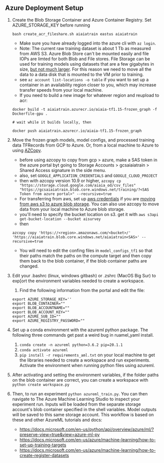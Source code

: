 ## Azure Deployment Setup

1. Create the Blob Storage Container and Azure Container Registry.  Set AZURE_STORAGE_KEY before running
    ```
    bash create_acr_fileshare.sh aiaiatrain eastus aiaiatrain
    ```
    - Make sure you have already logged into the azure cli with `az login`.
    - Note: The current raw training dataset is about 1 Tb as measured from AWS S3. Azure Blob Store can't be mounted easily and file IOPs are limted for both Blob and File stores. File Storage can be used for training models using datasets that are a few gigabytes in size, [but not much larger](https://github.com/Azure/kubeflow-labs/tree/master/10-going-further). For this reason we need to move all the data to a data disk that is mounted to the VM prior to training.
    - see `az account list-locations -o table` if you want to set up a container in an availability region closer to you, which may increase transfer speeds from your local machine.
    - If you need to build a new image for whatever region and reupload to acr:
    ```
    docker build -t aiaiatrain.azurecr.io/aiaia-tf1.15-frozen_graph -f Dockerfile-gpu .

    # wait while it builds locally, then

    docker push aiaiatrain.azurecr.io/aiaia-tf1.15-frozen_graph

    ```

2. Move the frozen graph models, model configs, and processed training data TFRecords from GCP to Azure. Or, from a local machine to Azure to using [AZCopy](https://docs.microsoft.com/en-us/azure/storage/common/storage-use-azcopy-v10).
   -  before using azcopy to copy from gcp > azure, make a SAS token in the azure portal byt going to Storage Accounts > gcsaiaiatrain > Shared Access signature in the side menu.
   -  also, set `GOOGLE_APPLICATION_CREDENTIALS` and `GOOGLE_CLOUD_PROJECT`
   -  then with azcopy version 10.9 or higher, `azcopy cp "https://storage.cloud.google.com/aiaia_od/csv_files" "https://gcsaiaiatrain.blob.core.windows.net/training/?<SAS Token from azure portal>" --recursive=true`
   -  For transferring from aws, set up [aws credentials](https://docs.aws.amazon.com/cli/latest/userguide/cli-configure-profiles.html) if you are [moving from aws s3 to azure blob storage](https://azure.microsoft.com/en-us/blog/move-your-data-from-aws-s3-to-azure-storage-using-azcopy/). You can also use azcopy to move data from your local machine to Azure blob storage.
   -  you'll need to specify the bucket location on s3. get it with `aws s3api get-bucket-location --bucket aisurvey`
   -  then
   ```
   azcopy copy 'https://<region>.amazonaws.com/<bucket>/' 'https://aiaiatrain.blob.core.windows.net/aiaiatrain<SAS>' --recursive=true
   ```
   - You will need to edit the confing files in `model_configs_tf1` so that their paths match the paths on the compute target and then copy them back to the blob container, if the blob container paths are changed.

3. Edit your .bashrc (linux, windows gitbash) or .zshrc (MacOS Big Sur) to exp[ort the environment variables needed to create a workspace.
   1. Find the following information from the portal and edit the file:
   ```
   export AZURE_STORAGE_KEY=''
   export BLOB_CONTAINER=""
   export BLOB_ACCOUNTNAME=""
   export BLOB_ACCOUNT_KEY=""
   export AZURE_SUB_ID=""
   export AZURE_REGISTRY_PASSWORD=""
   ```

4. Set up a conda environment with the azureml python package. The following three commands get past a weird bug in ruamel_yaml install. 
      1. `conda create -n azureml python=3.6.2 pip=20.1.1`
      2. `conda activate azureml`
      3. `pip install -r requirements_aml.txt` on your local machine to get the libraries needed to create a workspace and run experiments. Activate the environment when running python files using azureml.

5. After activating and setting the environment variables, if the folder paths on the blob container are correct, you can create a workspace with `python create workspace.py`
6. Then, to run an experiment `python azureml_train.py`. You can then navigate to The Azure Machine Learning Studio to inspect your experiment run. Inputs will be loaded from the separate storage account's blob container specified in the shell variables. Model outputs will be saved to this same storage account. This workflow is based on these and other AzureML tutorials and docs: 
   - https://docs.microsoft.com/en-us/python/api/overview/azure/ml/?preserve-view=true&view=azure-ml-py
   - https://docs.microsoft.com/en-us/azure/machine-learning/how-to-set-up-training-targets
   - https://docs.microsoft.com/en-us/azure/machine-learning/how-to-create-register-datasets